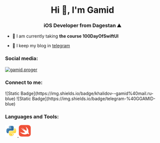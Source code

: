 <h1 align="center">Hi 👋, I'm Gamid</h1>
<h3 align="center">iOS Developer from Dagestan ⛰️</h3>

- 🌱 I am currently taking **the course 100DayOfSwiftUI**

- 📝 I keep my blog in [telegram](https://t.me/gamid_proger)

<h3 align="left">Social media:</h3>
<p align="left">
<a href="https://instagram.com/gamid.proger" target="blank"><img align="center" src="https://raw.githubusercontent.com/rahuldkjain/github-profile-readme-generator/master/src/images/icons/Social/instagram.svg" alt="gamid.proger" height="30" width="40" /></a>
</p>

<h3 align="left">Connect to me:</h3>
![Static Badge](https://img.shields.io/badge/khalidov--gamid%40mail.ru-blue)
![Static Badge](https://img.shields.io/badge/telegram-%40GGAMID-blue)



<h3 align="left">Languages and Tools:</h3>
<p align="left"> <a href="https://www.python.org" target="_blank" rel="noreferrer"> <img src="https://raw.githubusercontent.com/devicons/devicon/master/icons/python/python-original.svg" alt="python" width="40" height="40"/> </a> <a href="https://developer.apple.com/swift/" target="_blank" rel="noreferrer"> <img src="https://raw.githubusercontent.com/devicons/devicon/master/icons/swift/swift-original.svg" alt="swift" width="40" height="40"/> </a> </p>
